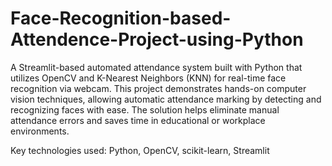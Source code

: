 # Face-Recognition-based-Attendence-Project-using-Python
A Streamlit-based automated attendance system built with Python that utilizes OpenCV and K-Nearest Neighbors (KNN) for real-time face recognition via webcam. This project demonstrates hands-on computer vision techniques, allowing automatic attendance marking by detecting and recognizing faces with ease. The solution helps eliminate manual attendance errors and saves time in educational or workplace environments.

Key technologies used: Python, OpenCV, scikit-learn, Streamlit
